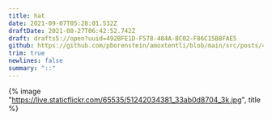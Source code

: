 ```yaml
---
title: hat
date: 2021-09-07T05:28:01.532Z
draftDate: 2021-08-27T06:42:52.742Z
draft: drafts5://open?uuid=492BFE1D-F578-484A-BC02-F86C15B8FAE5
github: https://github.com/pborenstein/amoxtentli/blob/main/src/posts/492bfe1d-f578-484a-bc02-f86c15b8fae5.md
trim: true
newlines: false
summary: "::"
---
```



{% image "https://live.staticflickr.com/65535/51242034381_33ab0d8704_3k.jpg", title %}
